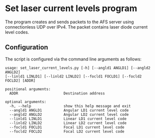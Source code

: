 Set laser current levels program
================================

The program creates and sends packets to the AFS server using 
connectionless UDP over IPv4. 
The packet contains laser diode current level codes.

Configuration
-------------

The script is configured via the command line arguments as follows:

```
usage: set_laser_current_levels.py [-h] [--angld1 ANGLD1] [--angld2 ANGLD2] 
[--linld1 LINLD1] [--linld2 LINLD2] [--focld1 FOCLD1] [--focld2 FOCLD2] [ADDR]

positional arguments:
  ADDR                     Destination address

optional arguments:
  -h, --help               show this help message and exit
  --angld1 ANGLD1          Angular LD1 current level code
  --angld2 ANGLD2          Angular LD2 current level code
  --linld1 LINLD1          Linear LD1 current level code
  --linld2 LINLD2          Linear LD2 current level code
  --focld1 FOCLD1          Focal LD1 current level code
  --focld2 FOCLD2          Focal LD2 current level code
 
```
